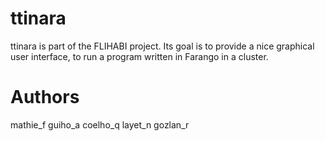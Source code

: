 ttinara
=======

ttinara is part of the FLIHABI project. Its goal is to provide a nice graphical
user interface, to run a program written in Farango in a cluster.

Authors
=======

mathie_f
guiho_a
coelho_q
layet_n
gozlan_r
